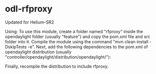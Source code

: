 odl-rfproxy
===========

Updated for Helium-SR2

Using: To use this module, create a folder named "rfproxy" inside the opendaylight folder (usually "feature") and copy the pom.xml file and src folder into it. Compile the module using the command "mvn clean install -DskipTests -e". Next, add the following dependencies to the pom.xml of opendaylight distribution (usually "controller/opendaylight/distribution/opendaylight/"): <br />

Finally, recompile the distribution to include rfproxy.
